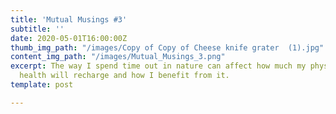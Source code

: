 ```yaml
---
title: 'Mutual Musings #3'
subtitle: ''
date: 2020-05-01T16:00:00Z
thumb_img_path: "/images/Copy of Copy of Cheese knife grater  (1).jpg"
content_img_path: "/images/Mutual_Musings_3.png"
excerpt: The way I spend time out in nature can affect how much my physical and mental
  health will recharge and how I benefit from it.
template: post

---
```

